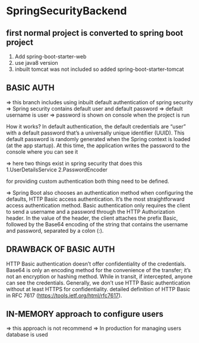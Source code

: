 # SpringSecurityBackend

## first normal project is converted to spring boot project
1. Add spring-boot-starter-web
2. use java8 version
3. inbuilt tomcat was not included so added spring-boot-starter-tomcat

## BASIC AUTH
=> this branch includes using inbuilt default authentication of spring security
=> Spring security contains default user and default password
=> default username is user
=> password is shown on console when the project is run

How it works?
In default authentication, the default credentials are “user” with a default password that’s a universally unique identifier (UUID). 
This default password is randomly generated when the Spring context is loaded (at the app startup). 
At this time, the application writes the password to the console where you can see it

=> here two things exist in spring security that does this
1.UserDetailsService
2.PasswordEncoder

for providing custom authentication both thing need to be defined.

=>
Spring Boot also chooses an authentication method when configuring the defaults, HTTP Basic access authentication. 
It’s the most straightforward access authentication method. 
Basic authentication only requires the client to send a username and a password through the HTTP Authorization header. 
In the value of the header, the client attaches the prefix Basic, followed by the Base64 encoding of the string that contains the username and password, separated by a colon (:).

## DRAWBACK OF BASIC AUTH
HTTP Basic authentication doesn’t offer confidentiality of the credentials. Base64 is only an encoding method for the convenience of the transfer; 
it’s not an encryption or hashing method. While in transit, if intercepted, anyone can see the credentials. 
Generally, we don’t use HTTP Basic authentication without at least HTTPS for confidentiality. 
detailed definition of HTTP Basic in RFC 7617 (https://tools.ietf.org/html/rfc7617).


## IN-MEMORY approach to configure users
=> this approach is not recommend
=> In production for managing users database is used